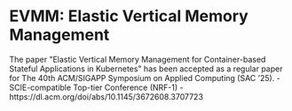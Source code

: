 <h1>EVMM: Elastic Vertical Memory Management</h1>
The paper "Elastic Vertical Memory Management for Container-based Stateful Applications in Kubernetes" has been accepted as a regular paper for The 40th ACM/SIGAPP Symposium on Applied Computing (SAC ’25).
 - SCIE-compatible Top-tier Conference (NRF-1)
 - https://dl.acm.org/doi/abs/10.1145/3672608.3707723
